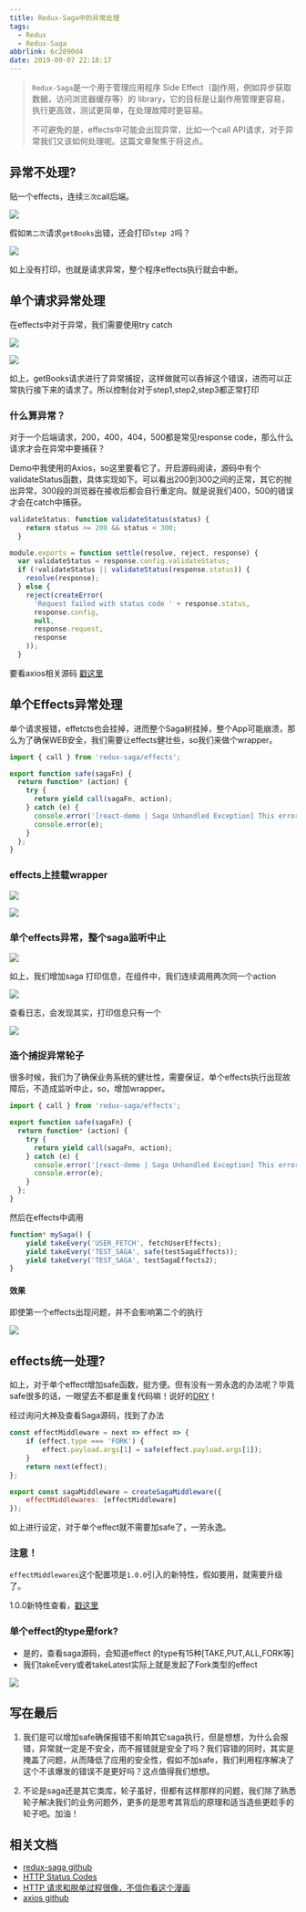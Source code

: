 ```yaml
---
title: Redux-Saga中的异常处理
tags:
  - Redux
  - Redux-Saga
abbrlink: 6c2890d4
date: 2019-09-07 22:18:17
---
```

> `Redux-Saga`是一个用于管理应用程序 Side Effect（副作用，例如异步获取数据，访问浏览器缓存等）的 library，它的目标是让副作用管理更容易，执行更高效，测试更简单，在处理故障时更容易。
> 
> 不可避免的是，effects中可能会出现异常，比如一个call API请求，对于异常我们又该如何处理呢。这篇文章聚焦于将这点。
    
## 异常不处理?

贴一个effects，连续`三次`call后端。

![](http://static.1991421.cn/2019-08-04-141523.jpg)

假如`第二次`请求`getBooks`出错，还会打印`step 2`吗？

![](http://static.1991421.cn/2019-08-04-141608.jpg)

如上没有打印，也就是请求异常，整个程序effects执行就会中断。

## 单个请求异常处理
在effects中对于异常，我们需要使用try catch

![](http://static.1991421.cn/2019-08-11-041815.jpg)

![](http://static.1991421.cn/2019-08-11-041733.jpg)

如上，getBooks请求进行了异常捕捉，这样做就可以吞掉这个错误，进而可以正常执行接下来的请求了。所以控制台对于step1,step2,step3都正常打印

### 什么算异常？
对于一个后端请求，200，400，404，500都是常见response code，那么什么请求才会在异常中要捕获？

Demo中我使用的Axios，so这里要看它了。开启源码阅读，源码中有个validateStatus函数，具体实现如下。可以看出200到300之间的正常，其它的抛出异常，300段的浏览器在接收后都会自行重定向。就是说我们400，500的错误才会在catch中捕获。


```javascript
validateStatus: function validateStatus(status) {
    return status >= 200 && status < 300;
  }
```

```javascript
module.exports = function settle(resolve, reject, response) {
  var validateStatus = response.config.validateStatus;
  if (!validateStatus || validateStatus(response.status)) {
    resolve(response);
  } else {
    reject(createError(
      'Request failed with status code ' + response.status,
      response.config,
      null,
      response.request,
      response
    ));
  }
```

要看axios相关源码 [戳这里](https://github.com/axios/axios/blob/master/lib/defaults.js)


## 单个Effects异常处理
单个请求报错，effetcts也会挂掉，进而整个Saga树挂掉，整个App可能崩溃，那么为了确保WEB安全，我们需要让effects健壮些，so我们来做个wrapper。


```javascript
import { call } from 'redux-saga/effects';

export function safe(sagaFn) {
  return function* (action) {
    try {
      return yield call(sagaFn, action);
    } catch (e) {
      console.error('[react-demo | Saga Unhandled Exception] This error should be fixed or do some pre check in saga effects function.');
      console.error(e);
    }
  };
}

```

### effects上挂载wrapper

![](http://static.1991421.cn/2019-09-03-145341.png)

![](http://static.1991421.cn/2019-09-03-145306.png)

### 单个effects异常，整个saga监听中止

![](http://static.1991421.cn/2019-08-11-124904.jpg)

如上，我们增加saga 打印信息，在组件中，我们连续调用两次同一个action

![](http://static.1991421.cn/2019-08-11-125002.jpg)

查看日志，会发现其实，打印信息只有一个

![](http://static.1991421.cn/2019-08-11-125044.jpg)


### 造个捕捉异常轮子
很多时候，我们为了确保业务系统的健壮性，需要保证，单个effects执行出现故障后，不造成监听中止，so，增加wrapper。

```javascript
import { call } from 'redux-saga/effects';

export function safe(sagaFn) {
  return function* (action) {
    try {
      return yield call(sagaFn, action);
    } catch (e) {
      console.error('[react-demo | Saga Unhandled Exception] This error should be fixed or do some pre check in saga effects function.');
      console.error(e);
    }
  };
}
```

然后在effects中调用

```javascript
function* mySaga() {
    yield takeEvery('USER_FETCH', fetchUserEffects);
    yield takeEvery('TEST_SAGA', safe(testSagaEffects));
    yield takeEvery('TEST_SAGA', testSagaEffects2);
}

```

#### 效果
即使第一个effects出现问题，并不会影响第二个的执行

![](http://static.1991421.cn/2019-09-03-150305.png)

## effects统一处理?

如上，对于单个effect增加safe函数，挺方便。但有没有一劳永逸的办法呢？毕竟safe很多的话，一眼望去不都是重复代码嘛！说好的[DRY](http://www.ruanyifeng.com/blog/2013/01/abstraction_principles.html)！

经过询问大神及查看Saga源码，找到了办法

```javascript
const effectMiddleware = next => effect => {
    if (effect.type === 'FORK') {
        effect.payload.args[1] = safe(effect.payload.args[1]);
    }
    return next(effect);
};

export const sagaMiddleware = createSagaMiddleware({
    effectMiddlewares: [effectMiddleware]
});
```

如上进行设定，对于单个effect就不需要加safe了，一劳永逸。

### 注意！
`effectMiddlewares`这个配置项是`1.0.0`引入的新特性，假如要用，就需要升级了。

1.0.0新特性查看，[戳这里](https://github.com/redux-saga/redux-saga/releases/tag/v1.0.0)


### 单个effect的type是fork?
- 是的，查看saga源码，会知道effect 的type有15种[TAKE,PUT,ALL,FORK等]
- 我们takeEvery或者takeLatest实际上就是发起了Fork类型的effect

![](http://static.1991421.cn/2019-09-14-154208.jpg)

## 写在最后
1. 我们是可以增加safe确保报错不影响其它saga执行，但是想想，为什么会报错，异常就一定是不安全，而不报错就是安全了吗？我们容错的同时，其实是掩盖了问题，从而降低了应用的安全性，假如不加safe，我们利用程序解决了这个不该爆发的错误不是更好吗？这点值得我们想想。

2. 不论是saga还是其它类库，轮子虽好，但都有这样那样的问题，我们除了熟悉轮子解决我们的业务问题外，更多的是思考其背后的原理和适当造些更趁手的轮子吧。加油！

## 相关文档

- [redux-saga github](https://github.com/redux-saga/redux-saga)
- [HTTP Status Codes](https://restfulapi.net/http-status-codes/)
- [HTTP 请求和脱单过程很像，不信你看这个漫画](https://zhuanlan.zhihu.com/p/33821692)
- [axios github](https://github.com/axios/axios)

